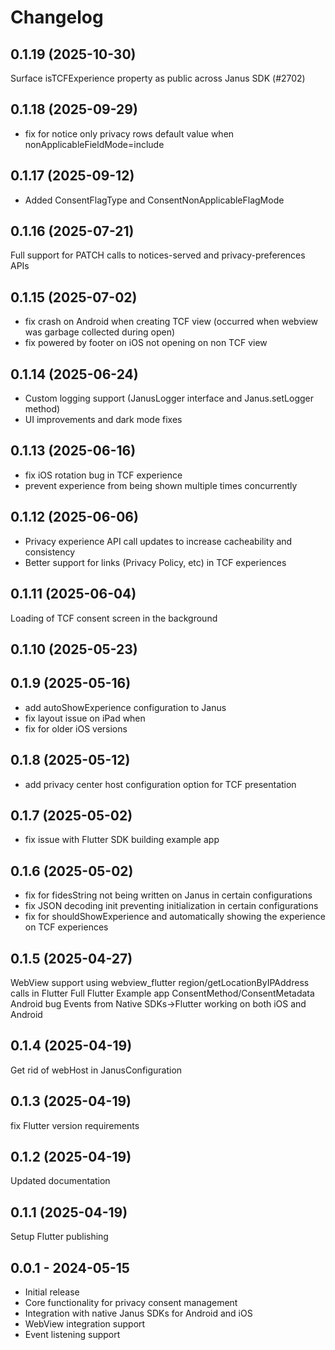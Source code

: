 # Changelog

## 0.1.19 (2025-10-30)

Surface isTCFExperience property as public across Janus SDK (#2702)


## 0.1.18 (2025-09-29)

- fix for notice only privacy rows default value when nonApplicableFieldMode=include


## 0.1.17 (2025-09-12)

- Added ConsentFlagType and ConsentNonApplicableFlagMode


## 0.1.16 (2025-07-21)

Full support for PATCH calls to notices-served and privacy-preferences APIs


## 0.1.15 (2025-07-02)

- fix crash on Android when creating TCF view (occurred when webview was garbage collected during open)
- fix powered by footer on iOS not opening on non TCF view


## 0.1.14 (2025-06-24)

- Custom logging support (JanusLogger interface and Janus.setLogger method)
- UI improvements and dark mode fixes


## 0.1.13 (2025-06-16)

- fix iOS rotation bug in TCF experience
- prevent experience from being shown multiple times concurrently


## 0.1.12 (2025-06-06)

- Privacy experience API call updates to increase cacheability and consistency
- Better support for links (Privacy Policy, etc) in TCF experiences


## 0.1.11 (2025-06-04)

Loading of TCF consent screen in the background


## 0.1.10 (2025-05-23)


## 0.1.9 (2025-05-16)

- add autoShowExperience configuration to Janus
- fix layout issue on iPad when
- fix for older iOS versions


## 0.1.8 (2025-05-12)

- add privacy center host configuration option for TCF presentation


## 0.1.7 (2025-05-02)

- fix issue with Flutter SDK building example app


## 0.1.6 (2025-05-02)

- fix for fidesString not being written on Janus in certain configurations
- fix JSON decoding init preventing initialization in certain configurations
- fix for shouldShowExperience and automatically showing the experience on TCF experiences


## 0.1.5 (2025-04-27)

WebView support using webview_flutter
region/getLocationByIPAddress calls in Flutter
Full Flutter Example app
ConsentMethod/ConsentMetadata Android bug
Events from Native SDKs->Flutter working on both iOS and Android


## 0.1.4 (2025-04-19)

Get rid of webHost in JanusConfiguration


## 0.1.3 (2025-04-19)

fix Flutter version requirements


## 0.1.2 (2025-04-19)

Updated documentation


## 0.1.1 (2025-04-19)

Setup Flutter publishing


## 0.0.1 - 2024-05-15

* Initial release
* Core functionality for privacy consent management
* Integration with native Janus SDKs for Android and iOS
* WebView integration support
* Event listening support
